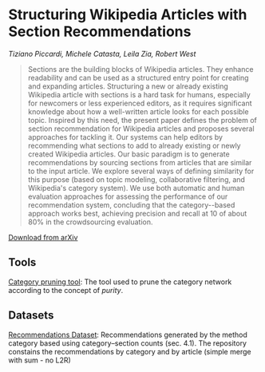 # Structuring Wikipedia Articles with Section Recommendations

*Tiziano Piccardi, Michele Catasta, Leila Zia, Robert West*

> Sections are the building blocks of Wikipedia articles. They enhance readability and can be used as a structured entry point for creating and expanding articles. Structuring a new or already existing Wikipedia article with sections is a hard task for humans, especially for newcomers or less experienced editors, as it requires significant knowledge about how a well-written article looks for each possible topic. Inspired by this need, the present paper defines the problem of section recommendation for Wikipedia articles and proposes several approaches for tackling it. 
Our systems can help editors by recommending what sections to add to already existing or newly created Wikipedia articles. Our basic paradigm is to generate recommendations by sourcing sections from articles that are similar to the input article. We explore several ways of defining similarity for this purpose (based on topic modeling, collaborative filtering, and Wikipedia's category system). We use both automatic and human evaluation approaches for assessing the performance of our recommendation system, concluding that the category--based approach works best, achieving precision and recall at 10 of about 80% in the crowdsourcing evaluation.

[Download from arXiv](https://arxiv.org/abs/1804.05995)

## Tools

[Category pruning tool](https://github.com/epfl-dlab/WCNPruning): The tool used to prune the category network according to the concept of *purity*.

## Datasets

[Recommendations Dataset](https://doi.org/10.6084/m9.figshare.6157583): Recommendations generated by the method category based using category–section counts (sec. 4.1). The repository constains the recommendations by category and by article (simple merge with sum - no L2R)
